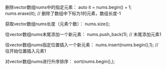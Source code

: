 删除vector数组nums中的指定元素：
auto it = nums.begin() + 1;
nums.erase(it); // 删除了数组中下标为1的元素，数组长度-1

获取vector数组nums长度（元素个数）：
nums.size();

往vector数组nums末尾添加一个新元素：
nums.push_back(1); // 末尾添加元素1

往vector数组nums指定位置插入一个新元素：
nums.insert(nums.begin(),1); // 往开始位置插入元素1

对vector数组nums进行升序排序：
sort(nums.begin(),);
